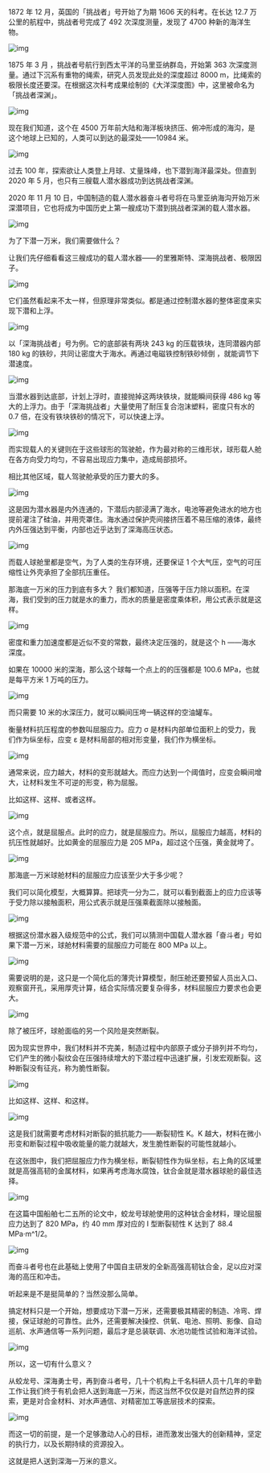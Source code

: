 1872 年 12 月，英国的「挑战者」号开始了为期 1606 天的科考。在长达 12.7 万公里的航程中，挑战者号完成了 492 次深度测量，发现了 4700 种新的海洋生物。

![img](https://cdn.jsdelivr.net/gh/just-prog/static/img/202108282233013.jpeg)

1875 年 3 月 ，挑战者号航行到西太平洋的马里亚纳群岛，开始第 363 次深度测量。通过下沉系有重物的绳索，研究人员发现此处的深度超过 8000 m，比绳索的极限长度还要深。在根据这次科考成果绘制的《大洋深度图》中，这里被命名为「挑战者深渊」。

![img](https://cdn.jsdelivr.net/gh/just-prog/static/img/202108282233271.jpeg)

现在我们知道，这个在 4500 万年前大陆和海洋板块挤压、俯冲形成的海沟，是这个地球上已知的，人类可以到达的最深处——10984 米。

![img](https://cdn.jsdelivr.net/gh/just-prog/static/img/202108282233075.gif)

过去 100 年，探索欲让人类登上月球、丈量珠峰，也下潜到海洋最深处。但直到 2020 年 5 月，也只有三艘载人潜水器成功到达挑战者深渊。

2020 年 11 月 10 日，中国制造的载人潜水器奋斗者号将在马里亚纳海沟开始万米深潜项目，它也将成为中国历史上第一艘成功下潜到挑战者深渊的载人潜水器。

![img](https://cdn.jsdelivr.net/gh/just-prog/static/img/202108282233684.jpeg)

为了下潜一万米，我们需要做什么？

让我们先仔细看看这三艘成功的载人潜水器——的里雅斯特、深海挑战者、极限因子。

![img](https://cdn.jsdelivr.net/gh/just-prog/static/img/202108282231605.jpeg)

它们虽然看起来不太一样，但原理非常类似。都是通过控制潜水器的整体密度来实现下潜和上浮。

![img](https://cdn.jsdelivr.net/gh/just-prog/static/img/202108282231586.jpeg)

以「深海挑战者」号为例。它的底部装有两块 243 kg 的压载铁块，连同潜器内部 180 kg 的铁砂，共同让密度大于海水。再通过电磁铁控制铁砂倾倒 ，就能调节下潜速度。

![img](https://cdn.jsdelivr.net/gh/just-prog/static/img/202108282231339.gif)

当潜水器到达底部，计划上浮时，直接抛掉这两块铁块，就能瞬间获得 486 kg 等大的上浮力。由于「深海挑战者」大量使用了耐压复合泡沫塑料，密度只有水的 0.7 倍，在没有铁块铁砂的情况下，可以快速上浮。

![img](https://cdn.jsdelivr.net/gh/just-prog/static/img/202108282233409.gif)

而实现载人的关键则在于这些球形的驾驶舱，作为最对称的三维形状，球形载人舱在各方向受力均匀，不容易出现应力集中，造成局部损坏。

相比其他区域，载人驾驶舱承受的压力要大的多。

![img](https://cdn.jsdelivr.net/gh/just-prog/static/img/202108282231735.jpeg)

这是因为潜水器是内外连通的，下潜后内部浸满了海水，电池等避免进水的地方也提前灌注了硅油，并用壳罩住。海水通过保护壳间接挤压着不易压缩的液体，最终内外压强达到平衡，内部也近乎达到了深海高压状态。

![img](https://cdn.jsdelivr.net/gh/just-prog/static/img/202108282231805.jpeg)

而载人球舱里都是空气，为了人类的生存环境，还要保证 1 个大气压，空气的可压缩性让外壳承担了全部抗压重任。

那海底一万米的压力到底有多大？ 我们都知道，压强等于压力除以面积。在深海，我们受到的压力就是水的重力，而水的质量是密度乘体积，用公式表示就是这样。

![img](https://cdn.jsdelivr.net/gh/just-prog/static/img/202108282232704.jpeg)

密度和重力加速度都是近似不变的常数，最终决定压强的，就是这个 h ——海水深度。

如果在 10000 米的深海，那么这个球每一个点上的的压强都是 100.6 MPa，也就是每平方米 1 万吨的压力。

![img](https://cdn.jsdelivr.net/gh/just-prog/static/img/202108282231836.jpeg)

而只需要 10 米的水深压力，就可以瞬间压垮一辆这样的空油罐车。

衡量材料抗压程度的参数叫屈服应力。应力 σ 是材料内部单位面积上的受力，我们作为纵坐标，应变 ε 是材料局部的相对形变量，我们作为横坐标。

![img](https://cdn.jsdelivr.net/gh/just-prog/static/img/202108282235192.jpeg)

通常来说，应力越大，材料的变形就越大。而应力达到一个阈值时，应变会瞬间增大，让材料发生不可逆的形变，称为屈服。

比如这样、这样、或者这样。

![img](https://cdn.jsdelivr.net/gh/just-prog/static/img/202108282237415.gif)

这个点，就是屈服点。此时的应力，就是屈服应力。所以，屈服应力越高，材料的抗压性就越好。比如黄金的屈服应力是 205 MPa，超过这个压强，黄金就垮了。

![img](https://cdn.jsdelivr.net/gh/just-prog/static/img/202108282231963.jpeg)

那海底一万米球舱材料的屈服应力应该至少大于多少呢？

我们可以简化模型，大概算算。把球壳一分为二，就可以看到截面上的应力应该等于受力除以接触面积，用公式表示就是压强乘截面除以接触面。

![img](https://cdn.jsdelivr.net/gh/just-prog/static/img/202108282237980.jpeg)

根据这份潜水器入级规范中的公式，我们可以猜测中国载人潜水器「奋斗者」号如果下潜一万米，球舱材料需要的屈服应力可能在 800 MPa 以上。

![img](https://cdn.jsdelivr.net/gh/just-prog/static/img/202108282237764.jpeg)

需要说明的是，这只是一个简化后的薄壳计算模型，耐压舱还要预留人员出入口、观察窗开孔，采用厚壳计算，结合实际情况要复杂得多，材料屈服应力要求也会更大。

![img](https://cdn.jsdelivr.net/gh/just-prog/static/img/202108282231802.gif)

除了被压坏，球舱面临的另一个风险是突然断裂。

因为现实世界中，我们材料并不完美，制造过程中内部原子或分子排列并不均匀，它们产生的微小裂纹会在压强持续增大的下潜过程中迅速扩展，引发宏观断裂。这种断裂没有征兆，称为脆性断裂。

![img](https://cdn.jsdelivr.net/gh/just-prog/static/img/202108282231990.jpeg)

比如这样、这样、和这样。

![img](https://cdn.jsdelivr.net/gh/just-prog/static/img/202108282231702.gif)

这是我们就需要考虑材料对断裂的抵抗能力——断裂韧性 K。K 越大，材料在微小形变和断裂过程中吸收能量的能力就越大，发生脆性断裂的可能性就越小。

在这张图中，我们把屈服应力作为横坐标，断裂韧性作为纵坐标，右上角的区域里就是高强高韧的金属材料，如果再考虑海水腐蚀，钛合金就是潜水器球舱的最佳选择。

![img](https://cdn.jsdelivr.net/gh/just-prog/static/img/202108282231775.jpeg)

在这篇中国船舶七二五所的论文中，蛟龙号球舱使用的这种钛合金材料，理论屈服应力达到了 820 MPa，约 40 mm 厚对应的 I 型断裂韧性 K 达到了 88.4 MPa·m^1/2。

![img](https://cdn.jsdelivr.net/gh/just-prog/static/img/202108282232435.jpeg)

而奋斗者号也在此基础上使用了中国自主研发的全新高强高韧钛合金，足以应对深海的高压和冲击。



听起来是不是挺简单的？当然没那么简单。

搞定材料只是一个开始，想要成功下潜一万米，还需要极其精密的制造、冷弯、焊接，保证球舱的可靠性。此外，还需要解决操控、供氧、电池、照明、影像、自动巡航、水声通信等一系列问题，最后才是总装联调、水池功能性试验和海洋试验。

![img](https://cdn.jsdelivr.net/gh/just-prog/static/img/202108282232819.gif)

所以，这一切有什么意义？

从蛟龙号、深海勇士号，再到奋斗者号，几十个机构上千名科研人员十几年的辛勤工作让我们终于有机会把人送到海底一万米，而这当然不仅仅是对自然边界的探索，更是对合金材料、对水声通信、对精密加工等底层技术的探索。

![img](https://cdn.jsdelivr.net/gh/just-prog/static/img/202108282232030.gif)

而这一切的前提，是一个足够激动人心的目标，进而激发出强大的创新精神，坚定的执行力，以及长期持续的资源投入。

这就是把人送到深海一万米的意义。
